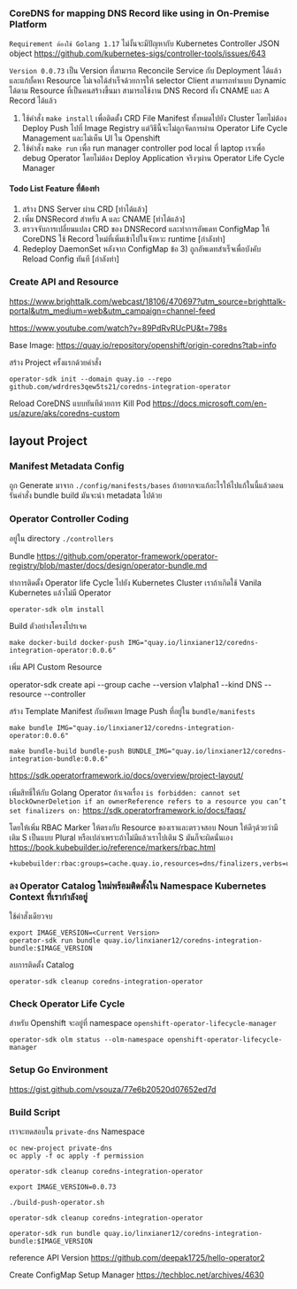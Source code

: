### CoreDNS for mapping DNS Record like using in On-Premise Platform

`Requirement ต้องใช้ Golang 1.17` ไม่งั้นจะมีปัญหากับ Kubernetes Controller JSON object https://github.com/kubernetes-sigs/controller-tools/issues/643

`Version 0.0.73` เป็น Version ที่สามารถ Reconcile Service กับ Deployment ได้แล้วและแก้บั้คหา Resource ไม่เจอได้สำเร็จด้วยการให้ selector Client สามารถทำแบบ Dynamic ได้ตาม Resource ที่เป็นคนสร้างขึ้นมา
สามารถใช้งาน DNS Record ทั้ง CNAME และ A Record ได้แล้ว

1. ใช้คำสั่ง `make install` เพื่อติดตั้ง CRD File Manifest ทั้งหมดไปยัง Cluster โดยไม่ต้อง Deploy Push ไปที่ Image Registry แต่วิธีนี้จะไม่ถูกจัดการผ่าน Operator Life Cycle Management และไม่เห็น UI ใน Openshift
2. ใช้คำสั่ง `make run` เพื่อ run manager controller pod local ที่ laptop เราเพื่อ debug Operator โดยไม่ต้อง Deploy Application จริงๆผ่าน Operator Life Cycle Manager

#### Todo List Feature ที่ต้องทำ 
1. สร้าง DNS Server ผ่าน CRD  [ทำได้แล้ว]
2. เพิ่ม DNSRecord สำหรับ A และ CNAME [ทำได้แล้ว]
3. ตรวจจับการเปลี่ยนแปลง CRD ของ DNSRecord และทำการอัพเดท ConfigMap ให้ CoreDNS ใช้ Record ใหม่ที่เพิ่มเข้าไปในจังหวะ runtime [กำลังทำ]
4. Redeploy DaemonSet หลังจาก ConfigMap ข้อ 3) ถูกอัพเดทสำเร็จเพื่อบังคับ Reload Config ทันที [กำลังทำ]


### Create API and Resource

https://www.brighttalk.com/webcast/18106/470697?utm_source=brighttalk-portal&utm_medium=web&utm_campaign=channel-feed

https://www.youtube.com/watch?v=89PdRvRUcPU&t=798s


Base Image: https://quay.io/repository/openshift/origin-coredns?tab=info

สร้าง Project ครั้งแรกด้วยคำสั่ง
```
operator-sdk init --domain quay.io --repo github.com/wdrdres3qew5ts21/coredns-integration-operator
```
Reload CoreDNS แบบทันทีด้วยการ Kill Pod
https://docs.microsoft.com/en-us/azure/aks/coredns-custom

## layout Project

### Manifest Metadata Config
ถูก Generate มาจาก `./config/manifests/bases` ถ้าอยากจะแก้อะไรให้ไปแก้ในนี้แล้วตอนรันคำสั่ง bundle build มันจะนำ metadata ไปด้วย

### Operator Controller Coding
อยู่ใน directory `./controllers`


Bundle
https://github.com/operator-framework/operator-registry/blob/master/docs/design/operator-bundle.md


ทำการติดตั้ง Operator life Cycle ไปยัง Kubernetes Cluster เราถ้าเกิดใช้ Vanila Kubernetes แล้วไม่มี Operator
```
operator-sdk olm install
```

Build ตัวอย่างโครงโปรเจค
```
make docker-build docker-push IMG="quay.io/linxianer12/coredns-integration-operator:0.0.6"
```

เพิ่ม API Custom Resource

operator-sdk create api --group cache --version v1alpha1 --kind DNS --resource --controller


สร้าง Template Manifest กับอัพเดท Image Push ที่อยู่ใน `bundle/manifests`

```
make bundle IMG="quay.io/linxianer12/coredns-integration-operator:0.0.6"

make bundle-build bundle-push BUNDLE_IMG="quay.io/linxianer12/coredns-integration-bundle:0.0.6"
```
https://sdk.operatorframework.io/docs/overview/project-layout/


เพิ่มสิทธิ์ให้กับ Golang Operator ถ้าเจอเรื่อง `is forbidden: cannot set blockOwnerDeletion if an ownerReference refers to a resource you can’t set finalizers on:`
https://sdk.operatorframework.io/docs/faqs/

โดยให้เพิ่ม RBAC Marker ให้ตรงกับ Resource ของเราและตรวจสอบ Noun ให้ดีๆด้วยว่ามีเติม S เป็นแบบ Plural หรือเปล่าเพราะถ้าไม่มีแล้วเราไปเติม S มันก็จะผิดนั่นเอง
https://book.kubebuilder.io/reference/markers/rbac.html
```
+kubebuilder:rbac:groups=cache.quay.io,resources=dns/finalizers,verbs=update
```

### ลง Operator Catalog ใหม่พร้อมติดตั้งใน Namespace Kubernetes Context ที่เรากำลังอยู่
ใช้คำสั่งเดียวจบ
```
export IMAGE_VERSION=<Current Version>
operator-sdk run bundle quay.io/linxianer12/coredns-integration-bundle:$IMAGE_VERSION
```
ลบการติดตั้ง Catalog 
```
operator-sdk cleanup coredns-integration-operator
```
### Check Operator Life Cycle
สำหรับ Openshift จะอยู่ที่ namespace `openshift-operator-lifecycle-manager`

```
operator-sdk olm status --olm-namespace openshift-operator-lifecycle-manager

```
### Setup Go Environment
https://gist.github.com/vsouza/77e6b20520d07652ed7d


### Build Script
เราจะทดสอบใน `private-dns` Namespace
```
oc new-project private-dns
oc apply -f oc apply -f permission 

operator-sdk cleanup coredns-integration-operator

export IMAGE_VERSION=0.0.73

./build-push-operator.sh 

operator-sdk cleanup coredns-integration-operator

operator-sdk run bundle quay.io/linxianer12/coredns-integration-bundle:$IMAGE_VERSION
```

reference API Version 
https://github.com/deepak1725/hello-operator2

Create ConfigMap Setup Manager
https://techbloc.net/archives/4630